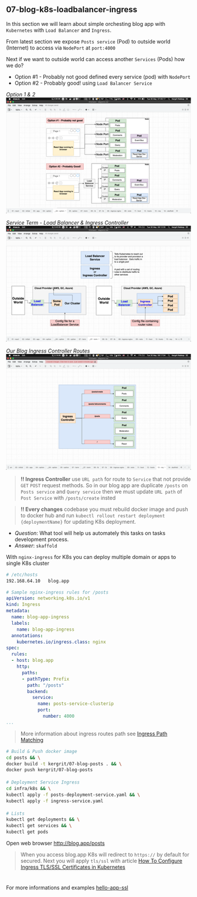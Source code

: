 ## 07-blog-k8s-loadbalancer-ingress

In this section we will learn about simple orchesting blog app with `Kubernetes` with `Load Balancer` and `Ingress`.

From latest section we expose `Posts service` (Pod) to outside world (Internet) to access via `NodePort` at `port:4000`

Next if we want to outside world can access another `Services` (Pods) how we do?
- Option #1 - Probably not good defined every service (pod) with `NodePort`
- Option #2 - Probably good! using `Load Balancer Service`

*Option 1 & 2*
![Options](assets/images/options.png)


*Service Term - Load Balancer & Ingress Controller*
![Service term](assets/images/service-term.png)


*Our Blog Ingress Controller Routes*
![Ingress Controller](assets/images/ingress-controller.png)

> **!! Ingress Controller** use `URL path` for route to `Service` that not provide `GET` `POST` request methods. So in our blog app are duplicate `/posts` on `Posts service` and `Query service` then we must update `URL path` of `Post Service` with `/posts/create` insted

> **!! Every changes** codebase you must rebuild docker image and push to docker hub and run `kubectl rollout restart deployment {deploymentName}` for updating K8s deployment. 
  - *Question*: What tool will help us automately this tasks on tasks development process. 
  - *Answer*: `skaffold`

With `nginx-ingress` for K8s you can deploy multiple domain or apps to single K8s cluster 

```sh
# /etc/hosts
192.168.64.10   blog.app
```

```yaml
# Sample nginx-ingress rules for /posts
apiVersion: networking.k8s.io/v1
kind: Ingress
metadata:
  name: blog-app-ingress
  labels:
    name: blog-app-ingress
  annotations:
    kubernetes.io/ingress.class: nginx
spec:
  rules:
  - host: blog.app
    http:
      paths:
      - pathType: Prefix
        path: "/posts"
        backend:
          service:
            name: posts-service-clusterip
            port: 
              number: 4000
...
```

> More information about ingress routes path see [Ingress Path Matching](https://kubernetes.github.io/ingress-nginx/user-guide/ingress-path-matching/)

```sh
# Build & Push docker image
cd posts && \
docker build -t kergrit/07-blog-posts . && \
docker push kergrit/07-blog-posts

# Deployment Service Ingress
cd infra/k8s && \
kubectl apply -f posts-deployment-service.yaml && \
kubectl apply -f ingress-service.yaml

# Lists
kubectl get deployments && \
kubectl get services && \
kubectl get pods
```

Open web browser http://blog.app/posts

> When you access blog.app K8s will redirect to `https://` by default for secured. Next you will apply `tls/ssl` with article [How To Configure Ingress TLS/SSL Certificates in Kubernetes](https://devopscube.com/configure-ingress-tls-kubernetes/)

#
For more informations and examples [hello-app-ssl](infra/hello-app-ssl)
#